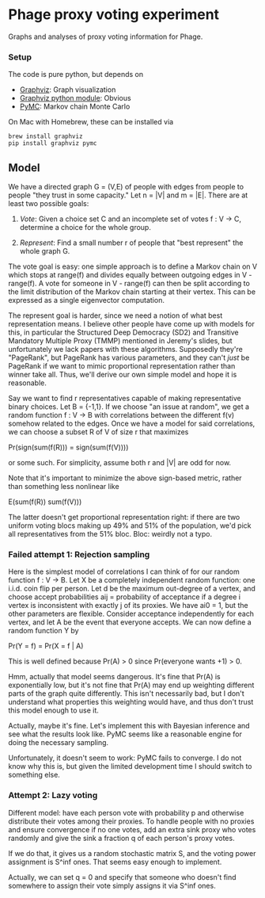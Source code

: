 Phage proxy voting experiment
=============================

Graphs and analyses of proxy voting information for Phage.

### Setup

The code is pure python, but depends on

* [Graphviz](www.graphviz.org): Graph visualization
* [Graphviz python module](https://pypi.python.org/pypi/graphviz): Obvious
* [PyMC](https://github.com/pymc-devs/pymc): Markov chain Monte Carlo

On Mac with Homebrew, these can be installed via

    brew install graphviz
    pip install graphviz pymc

## Model

We have a directed graph G = (V,E) of people with edges from people to people
"they trust in some capacity."  Let n = |V| and m = |E|.  There are at least
two possible goals:

1. *Vote*: Given a choice set C and an incomplete set of votes f : V -> C,
   determine a choice for the whole group.

2. *Represent*: Find a small number r of people that "best represent" the
   whole graph G.

The vote goal is easy: one simple approach is to define a Markov chain
on V which stops at range(f) and divides equally between outgoing edges
in V - range(f).  A vote for someone in V - range(f) can then be split
according to the limit distribution of the Markov chain starting at their
vertex.  This can be expressed as a single eigenvector computation.

The represent goal is harder, since we need a notion of what best
representation means.  I believe other people have come up with models for
this, in particular the Structured Deep Democracy (SD2) and Transitive
Mandatory Multiple Proxy (TMMP) mentioned in Jeremy's slides, but unfortunately
we lack papers with these algorithms.  Supposedly they're "PageRank", but
PageRank has various parameters, and they can't _just_ be PageRank if we want
to mimic proportional representation rather than winner take all.  Thus, we'll
derive our own simple model and hope it is reasonable.

Say we want to find r representatives capable of making representative binary
choices.  Let B = {-1,1}.  If we choose "an issue at random", we get a random
function f : V -> B with correlations between the different f(v) somehow
related to the edges.  Once we have a model for said correlations, we can choose
a subset R of V of size r that maximizes

  Pr(sign(sum(f(R))) = sign(sum(f(V))))

or some such.  For simplicity, assume both r and |V| are odd for now.

Note that it's important to minimize the above sign-based metric, rather than
something less nonlinear like

  E(sum(f(R)) sum(f(V)))

The latter doesn't get proportional representation right: if there are two
uniform voting blocs making up 49% and 51% of the population, we'd pick all
representatives from the 51% bloc.  Bloc: weirdly not a typo.

### Failed attempt 1: Rejection sampling

Here is the simplest model of correlations I can think of for our random function
f : V -> B.  Let X be a completely independent random function: one i.i.d. coin
flip per person.  Let d be the maximum out-degree of a vertex, and choose accept
probabilities aij = probability of acceptance if a degree i vertex is inconsistent
with exactly j of its proxies.  We have ai0 = 1, but the other parameters are
flexible.  Consider acceptance independently for each vertex, and let A be the event
that everyone accepts.  We can now define a random function Y by

  Pr(Y = f) = Pr(X = f | A)

This is well defined because Pr(A) > 0 since Pr(everyone wants +1) > 0.

Hmm, actually that model seems dangerous.  It's fine that Pr(A) is
exponentially low, but it's not fine that Pr(A) may end up weighting different
parts of the graph quite differently.  This isn't necessarily bad, but I don't
understand what properties this weighting would have, and thus don't trust this
model enough to use it.

Actually, maybe it's fine.  Let's implement this with Bayesian inference and
see what the results look like.  PyMC seems like a reasonable engine for doing
the necessary sampling.

Unfortunately, it doesn't seem to work: PyMC fails to converge.  I do not know
why this is, but given the limited development time I should switch to
something else.

### Attempt 2: Lazy voting

Different model: have each person vote with probability p and otherwise
distribute their votes among their proxies.  To handle people with no proxies
and ensure convergence if no one votes, add an extra sink proxy who votes randomly
and give the sink a fraction q of each person's proxy votes.

If we do that, it gives us a random stochastic matrix S, and the voting power
assignment is S^inf ones.  That seems easy enough to implement.

Actually, we can set q = 0 and specify that someone who doesn't find somewhere to
assign their vote simply assigns it via S^inf ones.
